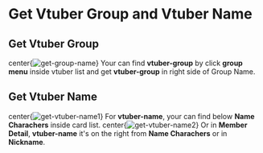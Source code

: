 # Get Vtuber Group and Vtuber Name

## Get Vtuber Group

center{![get-group-name](/assets/docs/get-group.png)}
Your can find **vtuber-group** by click **group menu** inside vtuber list and get **vtuber-group** in right side of Group Name.

## Get Vtuber Name

center{![get-vtuber-name1](/assets/docs/get-member-card.png)}
For **vtuber-name**, your can find below **Name Charachers** inside card list.
center{![get-vtuber-name2](/assets/docs/get-member-detail.png)}
Or in **Member Detail**, **vtuber-name** it's on the right from **Name Charachers** or in **Nickname**.
